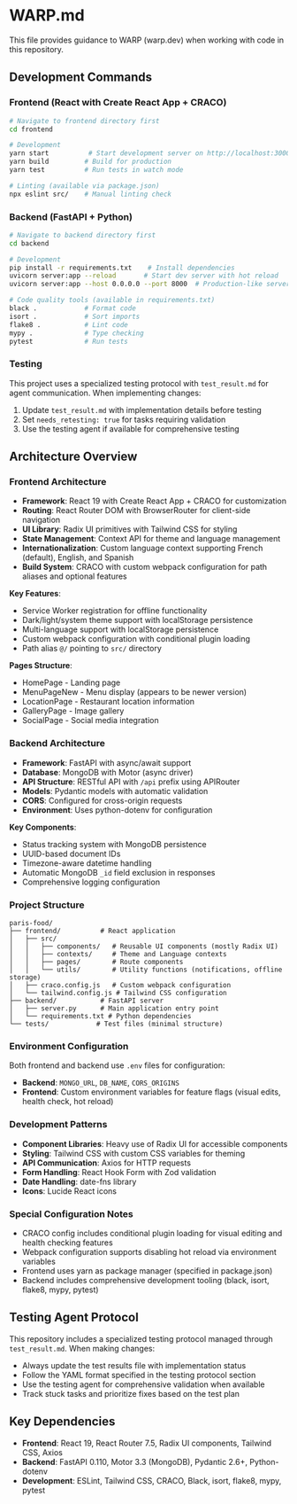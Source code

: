 # WARP.md

This file provides guidance to WARP (warp.dev) when working with code in this repository.

## Development Commands

### Frontend (React with Create React App + CRACO)
```bash
# Navigate to frontend directory first
cd frontend

# Development
yarn start          # Start development server on http://localhost:3000
yarn build         # Build for production
yarn test          # Run tests in watch mode

# Linting (available via package.json)
npx eslint src/    # Manual linting check
```

### Backend (FastAPI + Python)
```bash
# Navigate to backend directory first
cd backend

# Development
pip install -r requirements.txt    # Install dependencies
uvicorn server:app --reload       # Start dev server with hot reload
uvicorn server:app --host 0.0.0.0 --port 8000  # Production-like server

# Code quality tools (available in requirements.txt)
black .            # Format code
isort .            # Sort imports
flake8 .           # Lint code
mypy .             # Type checking
pytest             # Run tests
```

### Testing
This project uses a specialized testing protocol with `test_result.md` for agent communication. When implementing changes:
1. Update `test_result.md` with implementation details before testing
2. Set `needs_retesting: true` for tasks requiring validation
3. Use the testing agent if available for comprehensive testing

## Architecture Overview

### Frontend Architecture
- **Framework**: React 19 with Create React App + CRACO for customization
- **Routing**: React Router DOM with BrowserRouter for client-side navigation
- **UI Library**: Radix UI primitives with Tailwind CSS for styling
- **State Management**: Context API for theme and language management
- **Internationalization**: Custom language context supporting French (default), English, and Spanish
- **Build System**: CRACO with custom webpack configuration for path aliases and optional features

**Key Features**:
- Service Worker registration for offline functionality
- Dark/light/system theme support with localStorage persistence
- Multi-language support with localStorage persistence
- Custom webpack configuration with conditional plugin loading
- Path alias `@/` pointing to `src/` directory

**Pages Structure**:
- HomePage - Landing page
- MenuPageNew - Menu display (appears to be newer version)
- LocationPage - Restaurant location information
- GalleryPage - Image gallery
- SocialPage - Social media integration

### Backend Architecture
- **Framework**: FastAPI with async/await support
- **Database**: MongoDB with Motor (async driver)
- **API Structure**: RESTful API with `/api` prefix using APIRouter
- **Models**: Pydantic models with automatic validation
- **CORS**: Configured for cross-origin requests
- **Environment**: Uses python-dotenv for configuration

**Key Components**:
- Status tracking system with MongoDB persistence
- UUID-based document IDs
- Timezone-aware datetime handling
- Automatic MongoDB `_id` field exclusion in responses
- Comprehensive logging configuration

### Project Structure
```
paris-food/
├── frontend/          # React application
│   ├── src/
│   │   ├── components/   # Reusable UI components (mostly Radix UI)
│   │   ├── contexts/     # Theme and Language contexts
│   │   ├── pages/        # Route components
│   │   └── utils/        # Utility functions (notifications, offline storage)
│   ├── craco.config.js   # Custom webpack configuration
│   └── tailwind.config.js # Tailwind CSS configuration
├── backend/           # FastAPI server
│   ├── server.py      # Main application entry point
│   └── requirements.txt # Python dependencies
└── tests/            # Test files (minimal structure)
```

### Environment Configuration
Both frontend and backend use `.env` files for configuration:
- **Backend**: `MONGO_URL`, `DB_NAME`, `CORS_ORIGINS`
- **Frontend**: Custom environment variables for feature flags (visual edits, health check, hot reload)

### Development Patterns
- **Component Libraries**: Heavy use of Radix UI for accessible components
- **Styling**: Tailwind CSS with custom CSS variables for theming
- **API Communication**: Axios for HTTP requests
- **Form Handling**: React Hook Form with Zod validation
- **Date Handling**: date-fns library
- **Icons**: Lucide React icons

### Special Configuration Notes
- CRACO config includes conditional plugin loading for visual editing and health checking features
- Webpack configuration supports disabling hot reload via environment variables
- Frontend uses yarn as package manager (specified in package.json)
- Backend includes comprehensive development tooling (black, isort, flake8, mypy, pytest)

## Testing Agent Protocol
This repository includes a specialized testing protocol managed through `test_result.md`. When making changes:
- Always update the test results file with implementation status
- Follow the YAML format specified in the testing protocol section
- Use the testing agent for comprehensive validation when available
- Track stuck tasks and prioritize fixes based on the test plan

## Key Dependencies
- **Frontend**: React 19, React Router 7.5, Radix UI components, Tailwind CSS, Axios
- **Backend**: FastAPI 0.110, Motor 3.3 (MongoDB), Pydantic 2.6+, Python-dotenv
- **Development**: ESLint, Tailwind CSS, CRACO, Black, isort, flake8, mypy, pytest